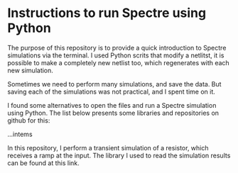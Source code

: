 # Instructions to run Spectre using Python

The purpose of this repository is to provide a quick introduction to Spectre simulations via the terminal. I used Python scrits that modify a netlitst, it is possible to make a completely new netlist too, which regenerates with each new simulation.

Sometimes we need to perform many simulations, and save the data. But saving each of the simulations was not practical, and I spent time on it.

I found some alternatives to open the files and run a Spectre simulation using Python. The list below presents some libraries and repositories on github for this:

...intems

In this repository, I perform a transient simulation of a resistor, which receives a ramp at the input. The library I used to read the simulation results can be found at this link.




